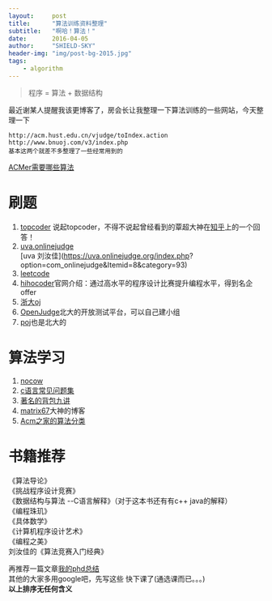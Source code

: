 ```yaml
---
layout:     post
title:      "算法训练资料整理"
subtitle:   "啊哈！算法！"
date:       2016-04-05
author:     "SHIELD-SKY"
header-img: "img/post-bg-2015.jpg"
tags:
    - algorithm
---
```

>程序 = 算法 + 数据结构

最近谢某人提醒我该更博客了，房会长让我整理一下算法训练的一些网站，今天整理一下

	http://acm.hust.edu.cn/vjudge/toIndex.action
	http://www.bnuoj.com/v3/index.php
	基本这两个就差不多整理了一些经常用到的
	
[ACMer需要哪些算法](https://www.zhihu.com/question/19719698)

#  刷题
1. [topcoder](http://www.topcoder.com/)
   说起topcoder，不得不说起曾经看到的覃超大神在[知乎](https://www.zhihu.com/question/30218924)上的一个回答！
2. [uva.onlinejudge](https://uva.onlinejudge.org/)   
   [uva 刘汝佳](https://uva.onlinejudge.org/index.php?  option=com_onlinejudge&Itemid=8&category=93)
3. [leetcode](https://leetcode.com/)
4. [hihocoder](http://hihocoder.com/)官网介绍：通过高水平的程序设计比赛提升编程水平，得到名企offer
5. [浙大oj](http://acm.zju.edu.cn/onlinejudge/)
6. [OpenJudge](http://openjudge.cn/)北大的开放测试平台，可以自己建小组
7. [poj](http://poj.org/)也是北大的

#  算法学习 

1. [nocow](http://www.nocow.cn/index.php/NOCOW%E5%9C%B0%E5%9B%BE)
2. [c语言常见问题集](http://c-faq-chn.sourceforge.net/)
3. [著名的背包九讲](http://love-oriented.com/pack/)
4. [matrix67](http://www.matrix67.com/)大神的博客
5. [Acm之家的算法分类](http://www.acmerblog.com/index)

#  书籍推荐
《算法导论》  
《挑战程序设计竞赛》  
《数据结构与算法 --C语言解释》（对于这本书还有有c++ java的解释）  
《编程珠玑》  
《具体数学》  
《计算机程序设计艺术》  
《编程之美》  
 刘汝佳的《算法竞赛入门经典》


再推荐一篇文章[我的phd总结](http://www.52cs.org/?p=632)  
其他的大家多用google吧，先写这些 快下课了(通选课而已。。。)  
**以上排序无任何含义**

 